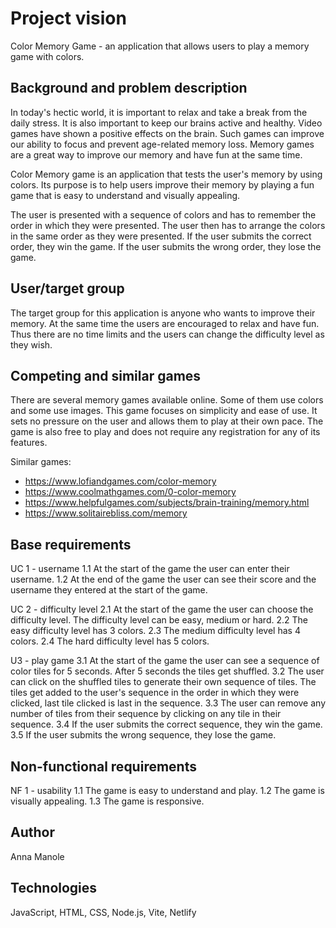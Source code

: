 # Project vision

Color Memory Game - an application that allows users to play a memory game with colors.

## Background and problem description

In today's hectic world, it is important to relax and take a break from the daily stress. It is also important to keep our brains active and healthy. Video games have shown a positive effects on the brain. Such games can improve our ability to focus and prevent age-related memory loss. Memory games are a great way to improve our memory and have fun at the same time.

Color Memory game is an application that tests the user's memory by using colors. Its purpose is to help users improve their memory by playing a fun game that is easy to understand and visually appealing.

The user is presented with a sequence of colors and has to remember the order in which they were presented. The user then has to arrange the colors in the same order as they were presented. If the user submits the correct order, they win the game. If the user submits the wrong order, they lose the game.

## User/target group

The target group for this application is anyone who wants to improve their memory. At the same time the users are encouraged to relax and have fun. Thus there are no time limits and the users can change the difficulty level as they wish.

## Competing and similar games 
There are several memory games available online. Some of them use colors and some use images. This game focuses on simplicity and ease of use. It sets no pressure on the user and allows them to play at their own pace. The game is also free to play and does not require any registration for any of its features.

Similar games:
- https://www.lofiandgames.com/color-memory 
- https://www.coolmathgames.com/0-color-memory
- https://www.helpfulgames.com/subjects/brain-training/memory.html
- https://www.solitairebliss.com/memory

## Base requirements

UC 1 - username
1.1 At the start of the game the user can enter their username.
1.2 At the end of the game the user can see their score and the username they entered at the start of the game.

UC 2 - difficulty level
2.1 At the start of the game the user can choose the difficulty level. The difficulty level can be easy, medium or hard.
2.2 The easy difficulty level has 3 colors.
2.3 The medium difficulty level has 4 colors.
2.4 The hard difficulty level has 5 colors.

U3 - play game
3.1 At the start of the game the user can see a sequence of color tiles for 5 seconds. After 5 seconds the tiles get shuffled.
3.2 The user can click on the shuffled tiles to generate their own sequence of tiles. The tiles get added to the user's sequence in the order in which they were clicked, last tile clicked is last in the sequence.
3.3 The user can remove any number of tiles from their sequence by clicking on any tile in their sequence.
3.4 If the user submits the correct sequence, they win the game.
3.5 If the user submits the wrong sequence, they lose the game.

## Non-functional requirements

NF 1 - usability
1.1 The game is easy to understand and play.
1.2 The game is visually appealing.
1.3 The game is responsive.

## Author
Anna Manole

## Technologies
JavaScript, HTML, CSS, Node.js, Vite, Netlify
